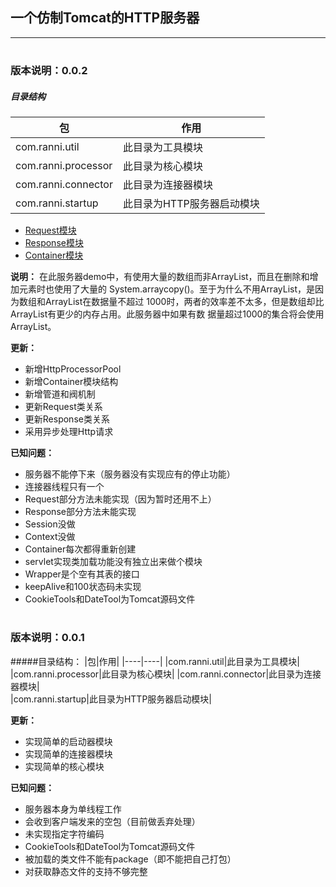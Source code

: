 一个仿制Tomcat的HTTP服务器  
---
--- 

#
### 版本说明：0.0.2
##### 目录结构
|包|作用|
|----|----|
|com.ranni.util|此目录为工具模块|
|com.ranni.processor|此目录为核心模块|
|com.ranni.connector|此目录为连接器模块|  
|com.ranni.startup|此目录为HTTP服务器启动模块| 

+ [Request模块](./src/main/java/com/ranni/connector/http/request/README.md)
+ [Response模块](./src/main/java/com/ranni/connector/http/response/README.md)
+ [Container模块](./src/main/java/com/ranni/container/README.md)

**说明：**
在此服务器demo中，有使用大量的数组而非ArrayList，而且在删除和增加元素时也使用了大量的
System.arraycopy()。至于为什么不用ArrayList，是因为数组和ArrayList在数据量不超过
1000时，两者的效率差不太多，但是数组却比ArrayList有更少的内存占用。此服务器中如果有数
据量超过1000的集合将会使用ArrayList。  

**更新：**
- 新增HttpProcessorPool
- 新增Container模块结构
- 新增管道和阀机制
- 更新Request类关系
- 更新Response类关系
- 采用异步处理Http请求
  
**已知问题：**
- 服务器不能停下来（服务器没有实现应有的停止功能）
- 连接器线程只有一个
- Request部分方法未能实现（因为暂时还用不上）
- Response部分方法未能实现
- Session没做
- Context没做
- Container每次都得重新创建
- servlet实现类加载功能没有独立出来做个模块
- Wrapper是个空有其表的接口
- keepAlive和100状态码未实现
- CookieTools和DateTool为Tomcat源码文件  

# 
### 版本说明：0.0.1
#####目录结构： 
|包|作用|
|----|----|
|com.ranni.util|此目录为工具模块|
|com.ranni.processor|此目录为核心模块|
|com.ranni.connector|此目录为连接器模块|  
|com.ranni.startup|此目录为HTTP服务器启动模块|  

**更新：**
- 实现简单的启动器模块
- 实现简单的连接器模块
- 实现简单的核心模块

**已知问题：**
- 服务器本身为单线程工作
- 会收到客户端发来的空包（目前做丢弃处理）
- 未实现指定字符编码
- CookieTools和DateTool为Tomcat源码文件
- 被加载的类文件不能有package（即不能把自己打包）
- 对获取静态文件的支持不够完整
